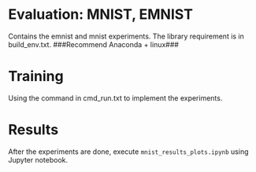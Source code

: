 # Evaluation: MNIST, EMNIST

Contains the emnist and mnist experiments. 
The library requirement is in build_env.txt.
###Recommend Anaconda + linux###

# Training

Using the command in cmd_run.txt to implement the experiments.

# Results

After the experiments are done, execute `mnist_results_plots.ipynb` using Jupyter notebook.
